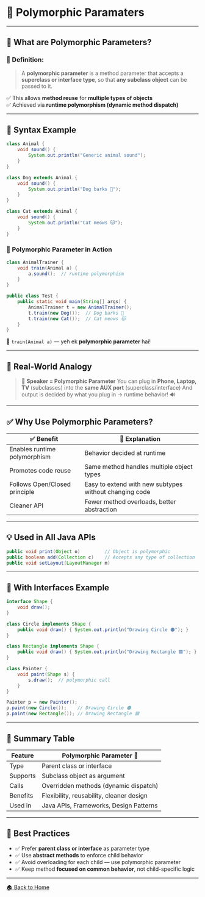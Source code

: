 # 🤿 Polymorphic Paramaters

---

## 🧠 What are Polymorphic Parameters?

### 📌 Definition:

> A **polymorphic parameter** is a method parameter that accepts a **superclass or interface type**, so that **any subclass object** can be passed to it.

✅ This allows **method reuse** for **multiple types of objects**  
✅ Achieved via **runtime polymorphism (dynamic method dispatch)**

---

## 🔧 Syntax Example

```java
class Animal {
    void sound() {
        System.out.println("Generic animal sound");
    }
}

class Dog extends Animal {
    void sound() {
        System.out.println("Dog barks 🐶");
    }
}

class Cat extends Animal {
    void sound() {
        System.out.println("Cat meows 🐱");
    }
}
```

### 🧪 Polymorphic Parameter in Action

```java
class AnimalTrainer {
    void train(Animal a) {
        a.sound();  // runtime polymorphism
    }
}
```

```java
public class Test {
    public static void main(String[] args) {
        AnimalTrainer t = new AnimalTrainer();
        t.train(new Dog());  // Dog barks 🐶
        t.train(new Cat());  // Cat meows 🐱
    }
}
```

🧠 `train(Animal a)` — yeh ek **polymorphic parameter** hai!

---

## 🎯 Real-World Analogy

> 🎤 **Speaker = Polymorphic Parameter**
> You can plug in **Phone, Laptop, TV** (subclasses) into the **same AUX port** (superclass/interface)
> And output is decided by what you plug in → runtime behavior! 🔊

---

## ✅ Why Use Polymorphic Parameters?

| ✅ Benefit                     | 📘 Explanation                                         |
| ----------------------------- | ------------------------------------------------------ |
| Enables runtime polymorphism  | Behavior decided at runtime                            |
| Promotes code reuse           | Same method handles multiple object types              |
| Follows Open/Closed principle | Easy to extend with new subtypes without changing code |
| Cleaner API                   | Fewer method overloads, better abstraction             |

---

## 💡 Used in All Java APIs

```java
public void print(Object o)         // Object is polymorphic
public boolean add(Collection c)    // Accepts any type of collection
public void setLayout(LayoutManager m)
```

---

## 🧱 With Interfaces Example

```java
interface Shape {
    void draw();
}

class Circle implements Shape {
    public void draw() { System.out.println("Drawing Circle 🟠"); }
}

class Rectangle implements Shape {
    public void draw() { System.out.println("Drawing Rectangle 🟥"); }
}

class Painter {
    void paint(Shape s) {
        s.draw();  // polymorphic call
    }
}
```

```java
Painter p = new Painter();
p.paint(new Circle());    // Drawing Circle 🟠
p.paint(new Rectangle()); // Drawing Rectangle 🟥
```

---

## 🏁 Summary Table

| Feature  | Polymorphic Parameter 🧬                 |
| -------- | ---------------------------------------- |
| Type     | Parent class or interface                |
| Supports | Subclass object as argument              |
| Calls    | Overridden methods (dynamic dispatch)    |
| Benefits | Flexibility, reusability, cleaner design |
| Used in  | Java APIs, Frameworks, Design Patterns   |

---

## 🚀 Best Practices

* ✅ Prefer **parent class or interface** as parameter type  
* ✅ Use **abstract methods** to enforce child behavior  
* ✅ Avoid overloading for each child — use polymorphic parameter  
* ✅ Keep method **focused on common behavior**, not child-specific logic  

---
[🏠 Back to Home](../../README.md)